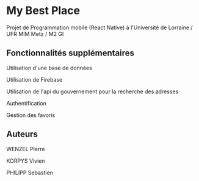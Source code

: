 # My Best Place

Projet de Programmation mobile (React Native) à l'Université de Lorraine / UFR MIM Metz / M2 GI

## Fonctionnalités supplémentaires
Utilisation d'une base de données

Utilisation de Firebase

Utilisation de l'api du gouvernement pour la recherche des adresses

Authentification

Gestion des favoris

## Auteurs
WENZEL Pierre

KORPYS Vivien

PHILIPP Sebastien